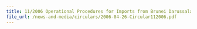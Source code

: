 ```yaml
---
title: 11/2006 Operational Procedures for Imports from Brunei Darussalam and New Zealand under the Trans-Pacific Strategic Economic Partnership Agreement (Trans-Pacific SEP)
file_url: /news-and-media/circulars/2006-04-26-Circular112006.pdf
---
```

